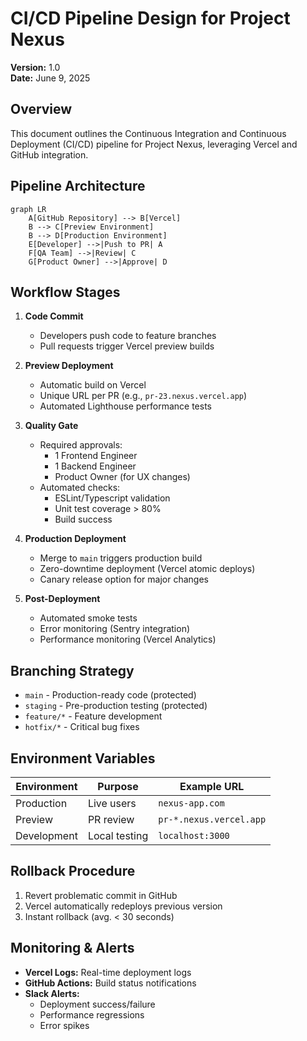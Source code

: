 # CI/CD Pipeline Design for Project Nexus  
**Version:** 1.0  
**Date:** June 9, 2025  

## Overview  
This document outlines the Continuous Integration and Continuous Deployment (CI/CD) pipeline for Project Nexus, leveraging Vercel and GitHub integration.

## Pipeline Architecture  
```mermaid
graph LR
    A[GitHub Repository] --> B[Vercel]
    B --> C[Preview Environment]
    B --> D[Production Environment]
    E[Developer] -->|Push to PR| A
    F[QA Team] -->|Review| C
    G[Product Owner] -->|Approve| D
```

## Workflow Stages  
1. **Code Commit**  
   - Developers push code to feature branches  
   - Pull requests trigger Vercel preview builds  

2. **Preview Deployment**  
   - Automatic build on Vercel  
   - Unique URL per PR (e.g., `pr-23.nexus.vercel.app`)  
   - Automated Lighthouse performance tests  

3. **Quality Gate**  
   - Required approvals:  
     - 1 Frontend Engineer  
     - 1 Backend Engineer  
     - Product Owner (for UX changes)  
   - Automated checks:  
     - ESLint/Typescript validation  
     - Unit test coverage > 80%  
     - Build success  

4. **Production Deployment**  
   - Merge to `main` triggers production build  
   - Zero-downtime deployment (Vercel atomic deploys)  
   - Canary release option for major changes  

5. **Post-Deployment**  
   - Automated smoke tests  
   - Error monitoring (Sentry integration)  
   - Performance monitoring (Vercel Analytics)  

## Branching Strategy  
- `main` - Production-ready code (protected)  
- `staging` - Pre-production testing (protected)  
- `feature/*` - Feature development  
- `hotfix/*` - Critical bug fixes  

## Environment Variables  
| Environment | Purpose | Example URL |  
|-------------|---------|-------------|  
| Production | Live users | `nexus-app.com` |  
| Preview | PR review | `pr-*.nexus.vercel.app` |  
| Development | Local testing | `localhost:3000` |  

## Rollback Procedure  
1. Revert problematic commit in GitHub  
2. Vercel automatically redeploys previous version  
3. Instant rollback (avg. < 30 seconds)  

## Monitoring & Alerts  
- **Vercel Logs:** Real-time deployment logs  
- **GitHub Actions:** Build status notifications  
- **Slack Alerts:**  
  - Deployment success/failure  
  - Performance regressions  
  - Error spikes